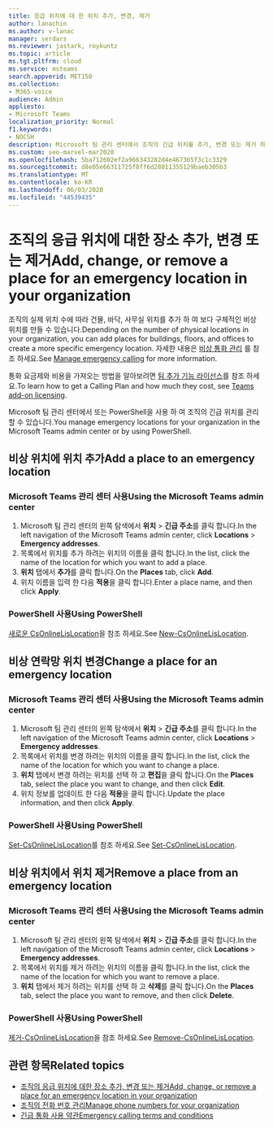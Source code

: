 ```yaml
---
title: 응급 위치에 대 한 위치 추가, 변경, 제거
author: lanachin
ms.author: v-lanac
manager: serdars
ms.reviewer: jastark, roykuntz
ms.topic: article
ms.tgt.pltfrm: cloud
ms.service: msteams
search.appverid: MET150
ms.collection:
- M365-voice
audience: Admin
appliesto:
- Microsoft Teams
localization_priority: Normal
f1.keywords:
- NOCSH
description: Microsoft 팀 관리 센터에서 조직의 긴급 위치를 추가, 변경 또는 제거 하는 방법에 대해 알아봅니다.
ms.custom: seo-marvel-mar2020
ms.openlocfilehash: 5ba712602ef2a966343282d4e467365f3c1c3329
ms.sourcegitcommit: d8e05e66311725f8ff6d28011355129baeb305b3
ms.translationtype: MT
ms.contentlocale: ko-KR
ms.lasthandoff: 06/03/2020
ms.locfileid: "44539435"
---
```

# <a name="add-change-or-remove-a-place-for-an-emergency-location-in-your-organization"></a><span data-ttu-id="53f9e-103">조직의 응급 위치에 대한 장소 추가, 변경 또는 제거</span><span class="sxs-lookup"><span data-stu-id="53f9e-103">Add, change, or remove a place for an emergency location in your organization</span></span>

<span data-ttu-id="53f9e-104">조직의 실제 위치 수에 따라 건물, 바닥, 사무실 위치를 추가 하 여 보다 구체적인 비상 위치를 만들 수 있습니다.</span><span class="sxs-lookup"><span data-stu-id="53f9e-104">Depending on the number of physical locations in your organization, you can add places for buildings, floors, and offices to create a more specific emergency location.</span></span> <span data-ttu-id="53f9e-105">자세한 내용은 [비상 통화 관리](what-are-emergency-locations-addresses-and-call-routing.md) 를 참조 하세요.</span><span class="sxs-lookup"><span data-stu-id="53f9e-105">See [Manage emergency calling](what-are-emergency-locations-addresses-and-call-routing.md) for more information.</span></span>
  
<span data-ttu-id="53f9e-106">통화 요금제와 비용을 가져오는 방법을 알아보려면 [팀 추가 기능 라이선스](teams-add-on-licensing/microsoft-teams-add-on-licensing.md)를 참조 하세요.</span><span class="sxs-lookup"><span data-stu-id="53f9e-106">To learn how to get a Calling Plan and how much they cost, see [Teams add-on licensing](teams-add-on-licensing/microsoft-teams-add-on-licensing.md).</span></span>

<span data-ttu-id="53f9e-107">Microsoft 팀 관리 센터에서 또는 PowerShell을 사용 하 여 조직의 긴급 위치를 관리할 수 있습니다.</span><span class="sxs-lookup"><span data-stu-id="53f9e-107">You manage emergency locations for your organization in the Microsoft Teams admin center or by using PowerShell.</span></span>
  
## <a name="add-a-place-to-an-emergency-location"></a><span data-ttu-id="53f9e-108">비상 위치에 위치 추가</span><span class="sxs-lookup"><span data-stu-id="53f9e-108">Add a place to an emergency location</span></span>

### <a name="using-the-microsoft-teams-admin-center"></a><span data-ttu-id="53f9e-109">Microsoft Teams 관리 센터 사용</span><span class="sxs-lookup"><span data-stu-id="53f9e-109">Using the Microsoft Teams admin center</span></span>

1. <span data-ttu-id="53f9e-110">Microsoft 팀 관리 센터의 왼쪽 탐색에서 **위치**  >  **긴급 주소**를 클릭 합니다.</span><span class="sxs-lookup"><span data-stu-id="53f9e-110">In the left navigation of the Microsoft Teams admin center, click **Locations** > **Emergency addresses**.</span></span>
2. <span data-ttu-id="53f9e-111">목록에서 위치를 추가 하려는 위치의 이름을 클릭 합니다.</span><span class="sxs-lookup"><span data-stu-id="53f9e-111">In the list, click the name of the location for which you want to add a place.</span></span>
3. <span data-ttu-id="53f9e-112">**위치** 탭에서 **추가**를 클릭 합니다.</span><span class="sxs-lookup"><span data-stu-id="53f9e-112">On the **Places** tab, click **Add**.</span></span>
4. <span data-ttu-id="53f9e-113">위치 이름을 입력 한 다음 **적용**을 클릭 합니다.</span><span class="sxs-lookup"><span data-stu-id="53f9e-113">Enter a place name, and then click **Apply**.</span></span>

### <a name="using-powershell"></a><span data-ttu-id="53f9e-114">PowerShell 사용</span><span class="sxs-lookup"><span data-stu-id="53f9e-114">Using PowerShell</span></span>

<span data-ttu-id="53f9e-115">[새로운 CsOnlineLisLocation](https://docs.microsoft.com/powershell/module/skype/new-csonlinelislocation)을 참조 하세요.</span><span class="sxs-lookup"><span data-stu-id="53f9e-115">See [New-CsOnlineLisLocation](https://docs.microsoft.com/powershell/module/skype/new-csonlinelislocation).</span></span>
    
## <a name="change-a-place-for-an-emergency-location"></a><span data-ttu-id="53f9e-116">비상 연락망 위치 변경</span><span class="sxs-lookup"><span data-stu-id="53f9e-116">Change a place for an emergency location</span></span>

### <a name="using-the-microsoft-teams-admin-center"></a><span data-ttu-id="53f9e-117">Microsoft Teams 관리 센터 사용</span><span class="sxs-lookup"><span data-stu-id="53f9e-117">Using the Microsoft Teams admin center</span></span>

1. <span data-ttu-id="53f9e-118">Microsoft 팀 관리 센터의 왼쪽 탐색에서 **위치**  >  **긴급 주소**를 클릭 합니다.</span><span class="sxs-lookup"><span data-stu-id="53f9e-118">In the left navigation of the Microsoft Teams admin center, click **Locations** > **Emergency addresses**.</span></span>
2. <span data-ttu-id="53f9e-119">목록에서 위치를 변경 하려는 위치의 이름을 클릭 합니다.</span><span class="sxs-lookup"><span data-stu-id="53f9e-119">In the list, click the name of the location for which you want to change a place.</span></span>
3. <span data-ttu-id="53f9e-120">**위치** 탭에서 변경 하려는 위치를 선택 하 고 **편집**을 클릭 합니다.</span><span class="sxs-lookup"><span data-stu-id="53f9e-120">On the **Places** tab, select the place you want to change, and then click **Edit**.</span></span>
4. <span data-ttu-id="53f9e-121">위치 정보를 업데이트 한 다음 **적용**을 클릭 합니다.</span><span class="sxs-lookup"><span data-stu-id="53f9e-121">Update the place information, and then click **Apply**.</span></span>

### <a name="using-powershell"></a><span data-ttu-id="53f9e-122">PowerShell 사용</span><span class="sxs-lookup"><span data-stu-id="53f9e-122">Using PowerShell</span></span>

<span data-ttu-id="53f9e-123">[Set-CsOnlineLisLocation](https://docs.microsoft.com/powershell/module/skype/set-csonlinelislocation)를 참조 하세요.</span><span class="sxs-lookup"><span data-stu-id="53f9e-123">See [Set-CsOnlineLisLocation](https://docs.microsoft.com/powershell/module/skype/set-csonlinelislocation).</span></span>
    
## <a name="remove-a-place-from-an-emergency-location"></a><span data-ttu-id="53f9e-124">비상 위치에서 위치 제거</span><span class="sxs-lookup"><span data-stu-id="53f9e-124">Remove a place from an emergency location</span></span>

### <a name="using-the-microsoft-teams-admin-center"></a><span data-ttu-id="53f9e-125">Microsoft Teams 관리 센터 사용</span><span class="sxs-lookup"><span data-stu-id="53f9e-125">Using the Microsoft Teams admin center</span></span>

1. <span data-ttu-id="53f9e-126">Microsoft 팀 관리 센터의 왼쪽 탐색에서 **위치**  >  **긴급 주소**를 클릭 합니다.</span><span class="sxs-lookup"><span data-stu-id="53f9e-126">In the left navigation of the Microsoft Teams admin center, click **Locations** > **Emergency addresses**.</span></span>
2. <span data-ttu-id="53f9e-127">목록에서 위치를 제거 하려는 위치의 이름을 클릭 합니다.</span><span class="sxs-lookup"><span data-stu-id="53f9e-127">In the list, click the name of the location for which you want to remove a place.</span></span>
3. <span data-ttu-id="53f9e-128">**위치** 탭에서 제거 하려는 위치를 선택 하 고 **삭제**를 클릭 합니다.</span><span class="sxs-lookup"><span data-stu-id="53f9e-128">On the **Places** tab, select the place you want to remove, and then click **Delete**.</span></span>

### <a name="using-powershell"></a><span data-ttu-id="53f9e-129">PowerShell 사용</span><span class="sxs-lookup"><span data-stu-id="53f9e-129">Using PowerShell</span></span>

<span data-ttu-id="53f9e-130">[제거-CsOnlineLisLocation](https://docs.microsoft.com/powershell/module/skype/remove-csonlinelislocation)을 참조 하세요.</span><span class="sxs-lookup"><span data-stu-id="53f9e-130">See [Remove-CsOnlineLisLocation](https://docs.microsoft.com/powershell/module/skype/remove-csonlinelislocation).</span></span>
    
## <a name="related-topics"></a><span data-ttu-id="53f9e-131">관련 항목</span><span class="sxs-lookup"><span data-stu-id="53f9e-131">Related topics</span></span>

- [<span data-ttu-id="53f9e-132">조직의 응급 위치에 대한 장소 추가, 변경 또는 제거</span><span class="sxs-lookup"><span data-stu-id="53f9e-132">Add, change, or remove a place for an emergency location in your organization</span></span>](add-change-remove-emergency-place-organization.md)
- [<span data-ttu-id="53f9e-133">조직의 전화 번호 관리</span><span class="sxs-lookup"><span data-stu-id="53f9e-133">Manage phone numbers for your organization</span></span>](/microsoftteams/manage-phone-numbers-for-your-organization)
- [<span data-ttu-id="53f9e-134">긴급 통화 사용 약관</span><span class="sxs-lookup"><span data-stu-id="53f9e-134">Emergency calling terms and conditions</span></span>](/microsoftteams/emergency-calling-terms-and-conditions)
